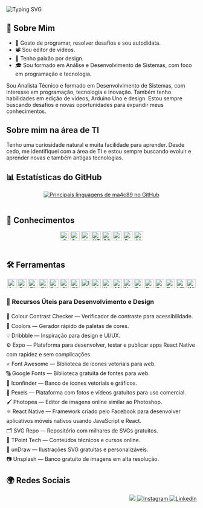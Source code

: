 ![Typing SVG](https://readme-typing-svg.demolab.com?font=Fira+Code&size=28&pause=1000&color=FFFFFF&center=true&vCenter=true&width=600&lines=%F0%9F%A4%9E!+Eu+sou+Márcio,+seja+bem-vindo.)

## 📌 Sobre Mim
<ul>
  <li>🧩 Gosto de programar, resolver desafios e sou autodidata.</li>
  <li>📽️ Sou editor de vídeos.</li>
  <li>🎨 Tenho paixão por design.</li>
  <li>🎓 Sou formado em Análise e Desenvolvimento de Sistemas, com foco em programação e tecnologia.</li>
</ul>

<p> 
Sou Analista Técnico e formado em Desenvolvimento de Sistemas, com interesse em programação, tecnologia e inovação. Também tenho habilidades em edição de vídeos, Arduino Uno e design. Estou sempre buscando desafios e novas oportunidades para expandir meus conhecimentos.
</p>

## Sobre mim na área de TI
<p>Tenho uma curiosidade natural e muita facilidade para aprender. Desde cedo, me identifiquei com a área de TI e estou sempre buscando evoluir e aprender novas e também antigas tecnologias.</p>

## 📊 Estatísticas do GitHub
<div style="display: flex; flex-wrap: wrap; justify-content: center; gap: 10px;">
  <a href="https://beacons.ai/ma4c89" target="_blank">
    <img 
      height="width: 700px" 
      src="https://github-readme-stats.vercel.app/api/top-langs/?username=ma4c89&layout=compact&langs_count=10&theme=light&hide_border=false" 
      alt="Principais linguagens de ma4c89 no GitHub" 
    />
  </a>
</div>

<br>

## 🧠 Conhecimentos
<div align="center">
  <img alt="C" height="24" src="https://img.shields.io/badge/C-00599C?style=for-the-badge&logo=c&logoColor=white" />
  <img alt="C++" height="24" src="https://img.shields.io/badge/C++-00599C?style=for-the-badge&logo=c%2B%2B&logoColor=white" />
  <img alt="Java" height="24" src="https://img.shields.io/badge/Java-007396?style=for-the-badge&logo=java&logoColor=white" />
  <img alt="HTML5" height="24" src="https://img.shields.io/badge/HTML5-E34F26?style=for-the-badge&logo=html5&logoColor=white" />
  <img alt="CSS3" height="24" src="https://img.shields.io/badge/CSS3-1572B6?style=for-the-badge&logo=css3&logoColor=white" />
  <img alt="JavaScript" height="24" src="https://img.shields.io/badge/JavaScript-F7DF1E?style=for-the-badge&logo=javascript&logoColor=black" />
  <img alt="Python" height="24" src="https://img.shields.io/badge/Python-3776AB?style=for-the-badge&logo=python&logoColor=white" />
  <img alt="MySQL" height="24" src="https://img.shields.io/badge/MySQL-4479A1?style=for-the-badge&logo=mysql&logoColor=white" />
</div>

<br>

## 🛠️ Ferramentas
<div align="center">
  <img alt="Android Studio" height="24" src="https://img.shields.io/badge/Android_Studio-3DDC84?style=for-the-badge&logo=android-studio&logoColor=white" />
  <img alt="Canva" height="24" src="https://img.shields.io/badge/Canva-00C4CC?style=for-the-badge&logo=canva&logoColor=white" />
  <img alt="CLion" height="24" src="https://img.shields.io/badge/CLion-000000?style=for-the-badge&logo=clion&logoColor=white" />
  <img alt="Django" height="24" src="https://img.shields.io/badge/Django-092E20?style=for-the-badge&logo=django&logoColor=white" />
  <img alt="Eclipse" height="24" src="https://img.shields.io/badge/Eclipse-2C2255?style=for-the-badge&logo=eclipse&logoColor=white" />
  <img alt="Figma" height="24" src="https://img.shields.io/badge/Figma-F24E1E?style=for-the-badge&logo=figma&logoColor=white" />
  <img alt="Git" height="24" src="https://img.shields.io/badge/Git-F05032?style=for-the-badge&logo=git&logoColor=white" />
  <img alt="IntelliJ IDEA" height="24" src="https://img.shields.io/badge/IntelliJ_IDEA-000000?style=for-the-badge&logo=intellij-idea&logoColor=white" />
  <img alt="Jupyter" height="24" src="https://img.shields.io/badge/Jupyter-F37626?style=for-the-badge&logo=jupyter&logoColor=white" />
  <img alt="Kotlin" height="24" src="https://img.shields.io/badge/Kotlin-0095D5?style=for-the-badge&logo=kotlin&logoColor=white" />
  <img alt="MySQL" height="24" src="https://img.shields.io/badge/MySQL-4479A1?style=for-the-badge&logo=mysql&logoColor=white" />
  <img alt="Node.js" height="24" src="https://img.shields.io/badge/Node.js-339933?style=for-the-badge&logo=node.js&logoColor=white" />
  <img alt="PowerShell" height="24" src="https://img.shields.io/badge/PowerShell-012456?style=for-the-badge&logo=powershell&logoColor=white" />
  <img alt="PyCharm" height="24" src="https://img.shields.io/badge/PyCharm-000000?style=for-the-badge&logo=pycharm&logoColor=white" />
  <img alt="React" height="24" src="https://img.shields.io/badge/React-61DAFB?style=for-the-badge&logo=react&logoColor=black" />
  <img alt="Replit" height="24" src="https://img.shields.io/badge/Replit-2F2F2F?style=for-the-badge&logo=replit&logoColor=white" />
  <img alt="VS Code" height="24" src="https://img.shields.io/badge/VS_Code-007ACC?style=for-the-badge&logo=visual-studio-code&logoColor=white" />
  <img alt="Windows 11" height="24" src="https://img.shields.io/badge/Windows_11-0078D6?style=for-the-badge&logo=windows&logoColor=white" />
</div>

<div>
  <h3>🧰 Recursos Úteis para Desenvolvimento e Design</h3>
  <ul style="list-style-type: none; padding-left: 0; line-height: 1.8;">
    <li>🧐 <a href="https://www.color-blindness.com/color-name-hue/" target="_blank" rel="noopener noreferrer" style="text-decoration: none;">Colour Contrast Checker</a> — Verificador de contraste para acessibilidade.</li>
    <li>🎨 <a href="https://coolors.co/" target="_blank" rel="noopener noreferrer" style="text-decoration: none;">Coolors</a> — Gerador rápido de paletas de cores.</li>
    <li>💡 <a href="https://dribbble.com/" target="_blank" rel="noopener noreferrer" style="text-decoration: none;">Dribbble</a> — Inspiração para design e UI/UX.</li>
    <li>⚙️ <a href="https://expo.dev/" target="_blank" rel="noopener noreferrer" style="text-decoration: none;">Expo</a> — Plataforma para desenvolver, testar e publicar apps React Native com rapidez e sem complicações.</li>
    <li>⭐ <a href="https://fontawesome.com/" target="_blank" rel="noopener noreferrer" style="text-decoration: none;">Font Awesome</a> — Biblioteca de ícones vetoriais para web.</li>
    <li>🔠 <a href="https://fonts.google.com/" target="_blank" rel="noopener noreferrer" style="text-decoration: none;">Google Fonts</a> — Biblioteca gratuita de fontes para web.</li>
    <li>🧩 <a href="https://www.iconfinder.com/" target="_blank" rel="noopener noreferrer" style="text-decoration: none;">Iconfinder</a> — Banco de ícones vetoriais e gráficos.</li>
    <li>📸 <a href="https://www.pexels.com/pt-br/" target="_blank" rel="noopener noreferrer" style="text-decoration: none;">Pexels</a> — Plataforma com fotos e vídeos gratuitos para uso comercial.</li>
    <li>🖌️ <a href="https://www.photopea.com/" target="_blank" rel="noopener noreferrer" style="text-decoration: none;">Photopea</a> — Editor de imagens online similar ao Photoshop.</li>
    <li>⚛️ <a href="https://reactnative.dev/" target="_blank" rel="noopener noreferrer" style="text-decoration: none;">React Native</a> — Framework criado pelo Facebook para desenvolver aplicativos móveis nativos usando JavaScript e React.</li>
    <li>🗂️ <a href="https://www.svgrepo.com/" target="_blank" rel="noopener noreferrer" style="text-decoration: none;">SVG Repo</a> — Repositório com milhares de SVGs gratuitos.</li>
    <li>🧠 <a href="https://www.tpointtech.com/" target="_blank" rel="noopener noreferrer" style="text-decoration: none;">TPoint Tech</a> — Conteúdos técnicos e cursos online.</li>
    <li>🎯 <a href="https://undraw.co/" target="_blank" rel="noopener noreferrer" style="text-decoration: none;">unDraw</a> — Ilustrações SVG gratuitas e personalizáveis.</li>
    <li>📷 <a href="https://unsplash.com/pt-br" target="_blank" rel="noopener noreferrer" style="text-decoration: none;">Unsplash</a> — Banco gratuito de imagens em alta resolução.</li>
  </ul>
</div>


## 🌍 Redes Sociais
<p align="right">
  <a href="https://twitter.com/Marciovila9541" target="_blank">
    <img src="https://img.shields.io/badge/Twitter-1DA1F2?style=for-the-badge&logo=twitter&logoColor=white"/>
  </a>
  <a href="https://www.instagram.com/marcio_ferreira11" target="_blank">
    <img src="https://img.shields.io/badge/Instagram-E4405F?style=for-the-badge&logo=instagram&logoColor=white" alt="Instagram" />
  </a>
  <a href="https://www.linkedin.com/in/márcio-ferreira-b54383327" target="_blank">
    <img src="https://img.shields.io/badge/LinkedIn-0077B5?style=for-the-badge&logo=linkedin&logoColor=white" alt="LinkedIn" />
  </a>
</p>
